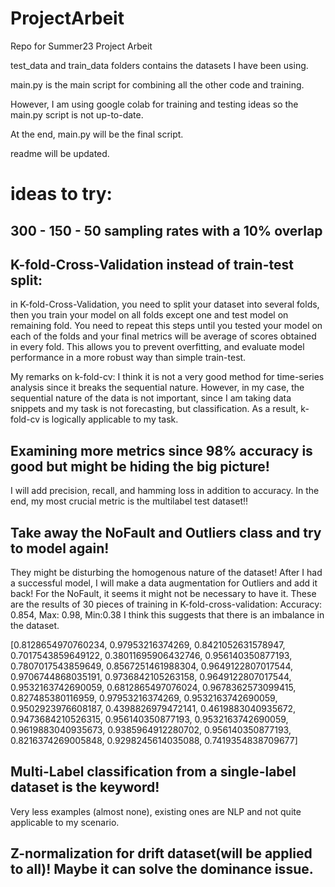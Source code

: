 # ProjectArbeit
Repo for Summer23 Project Arbeit

test_data and train_data folders contains the datasets I have been using.

main.py is the main script for combining all the other code and training.

However, I am using google colab for training and testing ideas so the main.py script is not up-to-date.

At the end, main.py will be the final script.

readme will be updated.

# ideas to try:

## 300 - 150 - 50 sampling rates with a 10% overlap

## K-fold-Cross-Validation instead of train-test split:

in K-fold-Cross-Validation, you need to split your dataset into several folds, then you train your model on all folds except one and test model on remaining fold. You need to repeat this steps until you tested your model on each of the folds and your final metrics will be average of scores obtained in every fold. This allows you to prevent overfitting, and evaluate model performance in a more robust way than simple train-test.

My remarks on k-fold-cv: I think it is not a very good method for time-series analysis since it breaks the sequential nature. However, in my case, the sequential nature of the data is not important, since I am taking data snippets and my task is not forecasting, but classification. As a result, k-fold-cv is logically applicable to my task.

## Examining more metrics since 98% accuracy is good but might be hiding the big picture!

I will add precision, recall, and hamming loss in addition to accuracy. In the end, my most crucial metric is the multilabel test dataset!!

## Take away the NoFault and Outliers class and try to model again!

They might be disturbing the homogenous nature of the dataset! After I had a successful model, I will make a data augmentation for Outliers and add it back! For the NoFault, it seems it might not be necessary to have it.
These are the results of 30 pieces of training in K-fold-cross-validation:
Accuracy: 0.854, Max: 0.98, Min:0.38 
I think this suggests that there is an imbalance in the dataset.

[0.8128654970760234,
 0.97953216374269,
 0.8421052631578947,
 0.7017543859649122,
 0.38011695906432746,
 0.956140350877193,
 0.7807017543859649,
 0.8567251461988304,
 0.9649122807017544,
 0.9706744868035191,
 0.9736842105263158,
 0.9649122807017544,
 0.9532163742690059,
 0.6812865497076024,
 0.9678362573099415,
 0.827485380116959,
 0.97953216374269,
 0.9532163742690059,
 0.9502923976608187,
 0.4398826979472141,
 0.4619883040935672,
 0.9473684210526315,
 0.956140350877193,
 0.9532163742690059,
 0.9619883040935673,
 0.9385964912280702,
 0.956140350877193,
 0.8216374269005848,
 0.9298245614035088,
 0.7419354838709677]

## Multi-Label classification from a single-label dataset is the keyword!

Very less examples (almost none), existing ones are NLP and not quite applicable to my scenario.

## Z-normalization for drift dataset(will be applied to all)! Maybe it can solve the dominance issue.



